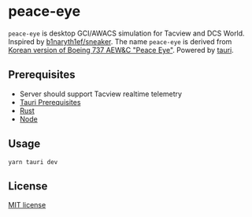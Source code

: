 # peace-eye

`peace-eye` is desktop GCI/AWACS simulation for Tacview and DCS World.
Inspired by [b1naryth1ef/sneaker](https://github.com/b1naryth1ef/sneaker).
The name `peace-eye` is derived from [Korean version of Boeing 737 AEW&C "Peace Eye"](https://en.wikipedia.org/wiki/Boeing_737_AEW%26C).
Powered by [tauri](https://tauri.app/).

## Prerequisites

- Server should support Tacview realtime telemetry
- [Tauri Prerequisites](https://tauri.app/v1/guides/getting-started/prerequisites)
- [Rust](https://www.rust-lang.org/)
- [Node](https://nodejs.org/en/)

## Usage

```
yarn tauri dev
```

## License

[MIT license](./LICENSE)
